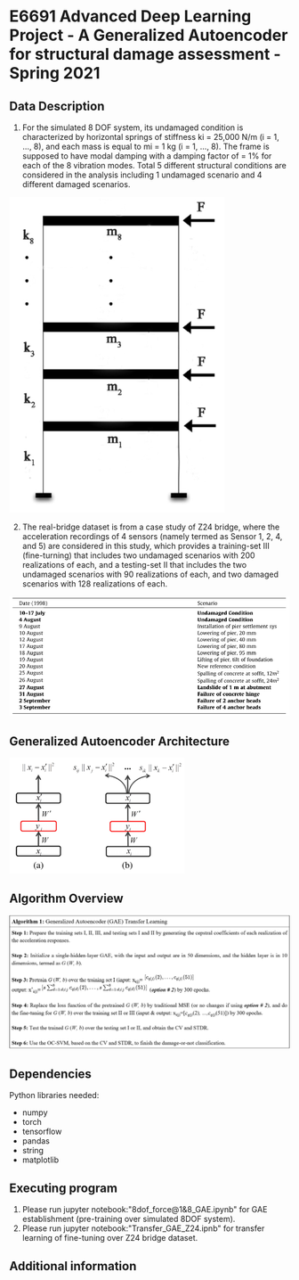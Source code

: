 # E6691 Advanced Deep Learning Project - A Generalized Autoencoder for structural damage assessment - Spring 2021
## Data Description
1. For the simulated 8 DOF system, its undamaged condition is characterized by horizontal springs of stiffness ki = 25,000 N/m (i = 1, ..., 8), and each mass is equal to mi = 1 kg (i = 1, ..., 8). The frame is supposed to have modal damping with a damping factor of  = 1% for each of the 8 vibration modes. Total 5 different structural conditions are considered in the analysis including 1 undamaged scenario and 4 different damaged scenarios.

![GitHub Logo](/8DOF.png)

2. The real-bridge dataset is from a case study of Z24 bridge, where the acceleration recordings of 4 sensors (namely termed as Sensor 1, 2, 4, and 5) are considered in this study, which provides a training-set III (fine-turning) that includes two undamaged scenarios with 200 realizations of each, and a testing-set II that includes the two undamaged scenarios with 90 realizations of each, and two damaged scenarios with 128 realizations of each.

![GitHub Logo](./Z24data.png)

## Generalized Autoencoder Architecture

![GitHub Logo](./GAE.png)

## Algorithm Overview

![GitHub Logo](./algorithm_gae.png)

## Dependencies
Python libraries needed:
* numpy
* torch
* tensorflow
* pandas
* string
* matplotlib

## Executing program
1. Please run jupyter notebook:"8dof_force@1&8_GAE.ipynb" for GAE establishment (pre-training over simulated 8DOF system).
2. Please run jupyter notebook:"Transfer_GAE_Z24.ipnb" for transfer learning of fine-tuning over Z24 bridge dataset.


## Additional information
 
